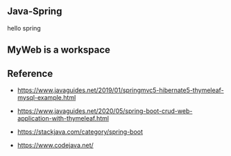 ## Java-Spring
hello spring

## MyWeb is a workspace

## Reference
- https://www.javaguides.net/2019/01/springmvc5-hibernate5-thymeleaf-mysql-example.html
- https://www.javaguides.net/2020/05/spring-boot-crud-web-application-with-thymeleaf.html

- https://stackjava.com/category/spring-boot
- https://www.codejava.net/
